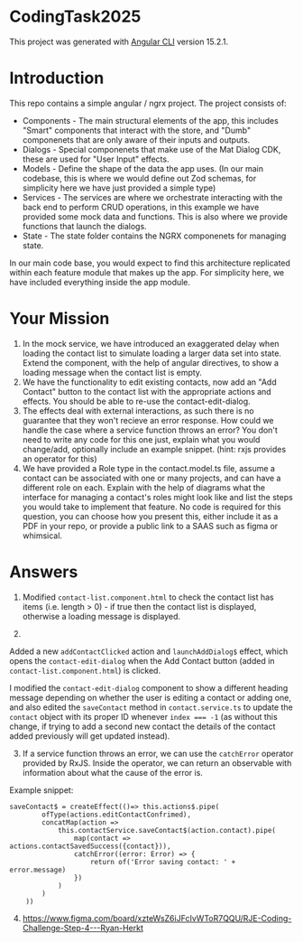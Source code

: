# CodingTask2025

This project was generated with [Angular CLI](https://github.com/angular/angular-cli) version 15.2.1.

# Introduction
This repo contains a simple angular / ngrx project. The project consists of:
* Components - 
    The main structural elements of the app, this includes "Smart" components that interact with the store, and "Dumb" componenets that are only aware of their inputs and outputs.
* Dialogs - 
    Special componenets that make use of the Mat Dialog CDK, these are used for "User Input" effects.
* Models - 
    Define the shape of the data the app uses. (In our main codebase, this is where we would define out Zod schemas, for simplicity here we have just provided a simple type)
* Services - 
    The services are where we orchestrate interacting with the back end to perform CRUD operations, in this example we have provided some mock data and functions.
    This is also where we provide functions that launch the dialogs.
* State -
    The state folder contains the NGRX componenets for managing state.

In our main code base, you would expect to find this architecture replicated within each feature module that makes up the app. For simplicity here, we have included everything inside the app module.

# Your Mission
1. In the mock service, we have introduced an exaggerated delay when loading the contact list to simulate loading a larger data set into state. Extend the component, with the help of angular directives, to show a loading message when the contact list is empty.
2. We have the functionality to edit existing contacts, now add an "Add Contact" button to the contact list with the appropriate actions and effects. You should be able to re-use the contact-edit-dialog.
3. The effects deal with external interactions, as such there is no guarantee that they won't recieve an error response. How could we handle the case where a service function throws an error? You don't need to write any code for this one just, explain what you would change/add, optionally include an example snippet. (hint: rxjs provides an operator for this)
4. We have provided a Role type in the contact.model.ts file, assume a contact can be associated with one or many projects, and can have a different role on each. Explain with the help of diagrams what the interface for managing a contact's roles might look like and list the steps you would take to implement that feature. No code is required for this question, you can choose how you present this, either include it as a PDF in your repo, or provide a public link to a SAAS such as figma or whimsical.

# Answers

1. Modified `contact-list.component.html` to check the contact list has items (i.e. length > 0) - if true then the contact list is displayed, otherwise a loading message is displayed.

2.    
Added a new `addContactClicked` action and `launchAddDialog$` effect, which opens the `contact-edit-dialog` when the Add Contact button (added in `contact-list.component.html`) is clicked.

I modified the `contact-edit-dialog` component to show a different heading message depending on whether the user is editing a contact or adding one, and also edited the `saveContact` method in `contact.service.ts` to update the `contact` object with its proper ID whenever `index === -1` (as without this change, if trying to add a second new contact the details of the contact added previously will get updated instead).

3. If a service function throws an error, we can use the `catchError` operator provided by RxJS. Inside the operator, we can return an observable with information about what the cause of the error is.

Example snippet:
```
saveContact$ = createEffect(()=> this.actions$.pipe(
        ofType(actions.editContactConfrimed),
        concatMap(action =>
            this.contactService.saveContact$(action.contact).pipe(
                map(contact => actions.contactSavedSuccess({contact})),
                catchError((error: Error) => {
                    return of('Error saving contact: ' + error.message)
                })
            )
        )
    ))
```

4. https://www.figma.com/board/xzteWsZ6iJFcIvWToR7QQU/RJE-Coding-Challenge-Step-4---Ryan-Herkt